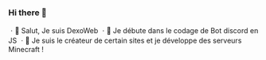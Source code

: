 ### Hi there 👋

ㆍ👋 Salut, Je suis DexoWeb 
ㆍ👀 Je débute dans le codage de Bot discord en JS 
ㆍ💞️ Je suis le créateur de certain sites et je développe des serveurs Minecraft !
